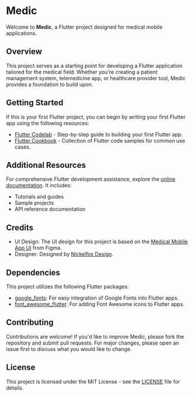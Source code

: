 # Medic

Welcome to **Medic**, a Flutter project designed for medical mobile applications.

## Overview

This project serves as a starting point for developing a Flutter application tailored for the medical field. Whether you're creating a patient management system, telemedicine app, or healthcare provider tool, Medic provides a foundation to build upon.

## Getting Started

If this is your first Flutter project, you can begin by writing your first Flutter app using the following resources:

- [Flutter Codelab](https://docs.flutter.dev/get-started/codelab) - Step-by-step guide to building your first Flutter app.
- [Flutter Cookbook](https://docs.flutter.dev/cookbook) - Collection of Flutter code samples for common use cases.

## Additional Resources

For comprehensive Flutter development assistance, explore the [online documentation](https://docs.flutter.dev/). It includes:

- Tutorials and guides
- Sample projects
- API reference documentation

## Credits

- UI Design: The UI design for this project is based on the [Medical Mobile App UI](https://www.figma.com/community/file/1172153496393189176/medical-mobile-app?searchSessionId=lxpyhz4r-2nxagw10ip) from Figma.
- Designer: Designed by [Nickelfox Design](https://www.figma.com/@Nickelfox).

## Dependencies

This project utilizes the following Flutter packages:

- [google_fonts](https://pub.dev/packages/google_fonts): For easy integration of Google Fonts into Flutter apps.
- [font_awesome_flutter](https://pub.dev/packages/font_awesome_flutter): For adding Font Awesome icons to Flutter apps.

## Contributing

Contributions are welcome! If you'd like to improve Medic, please fork the repository and submit pull requests. For major changes, please open an issue first to discuss what you would like to change.

## License

This project is licensed under the MIT License - see the [LICENSE](LICENSE) file for details.
